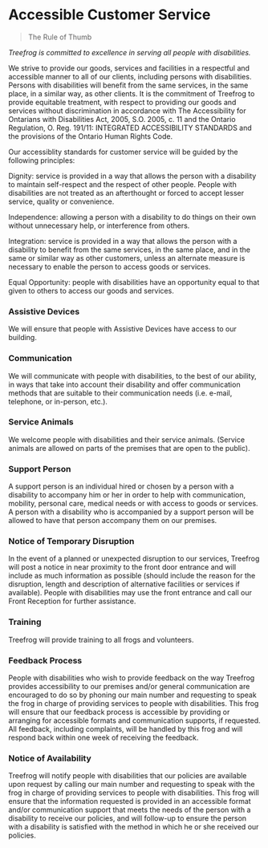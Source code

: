 # Accessible Customer Service

> The Rule of Thumb

*Treefrog is committed to excellence in serving all people with disabilities.*

We strive to provide our goods, services and facilities in a respectful and accessible manner to all of our clients, including persons with disabilities. Persons with disabilities will benefit from the same services, in the same place, in a similar way, as other clients. It is the commitment of Treefrog to provide equitable treatment, with respect to providing our goods and services without discrimination in accordance with The Accessibility for Ontarians with Disabilities Act, 2005, S.O. 2005, c. 11 and the Ontario Regulation, O. Reg. 191/11: INTEGRATED ACCESSIBILITY STANDARDS and the provisions of the Ontario Human Rights Code.

Our accessiblity standards for customer service will be guided by the following principles:

Dignity: service is provided in a way that allows the person with a disability to maintain self-respect and the respect of other people. People with disabilities are not treated as an afterthought or forced to accept lesser service, quality or convenience.

Independence: allowing a person with a disability to do things on their own without unnecessary help, or interference from others.

Integration: service is provided in a way that allows the person with a disability to benefit from the same services, in the same place, and in the same or similar way as other customers, unless an alternate measure is necessary to enable the person to access goods or services.

Equal Opportunity: people with disabilities have an opportunity equal to that given to others to access our goods and services.

### Assistive Devices

We will ensure that people with Assistive Devices have access to our building.

### Communication

We will communicate with people with disabilities, to the best of our ability, in ways that take into account their disability and offer communication methods that are suitable to their communication needs (i.e. e-mail, telephone, or in-person, etc.).

### Service Animals

We welcome people with disabilities and their service animals. (Service animals are allowed on parts of the premises that are open to the public).

### Support Person

A support person is an individual hired or chosen by a person with a disability to accompany him or her in order to help with communication, mobility, personal care, medical needs or with access to goods or services. A person with a disability who is accompanied by a support person will be allowed to have that person accompany them on our premises.

### Notice of Temporary Disruption

In the event of a planned or unexpected disruption to our services, Treefrog will post a notice in near proximity to the front door entrance and will include as much information as possible (should include the reason for the disruption, length and description of alternative facilities or services if available). People with disabilities may use the front entrance and call our Front Reception for further assistance.

### Training

Treefrog will provide training to all frogs and volunteers.

### Feedback Process

People with disabilities who wish to provide feedback on the way Treefrog provides accessibility to our premises and/or general communication are encouraged to do so by phoning our main number and requesting to speak the frog in charge of providing services to people with disabilities. This frog will ensure that our feedback process is accessible by providing or arranging for accessible formats and communication supports, if requested. All feedback, including complaints, will be handled by this frog and will respond back within one week of receiving the feedback.

### Notice of Availability

Treefrog will notify people with disabilities that our policies are available upon request by calling our main number and requesting to speak with the frog in charge of providing services to people with disabilities. This frog will ensure that the information requested is provided in an accessible format and/or communication support that meets the needs of the person with a disability to receive our policies, and will follow-up to ensure the person with a disability is satisfied with the method in which he or she received our policies.

